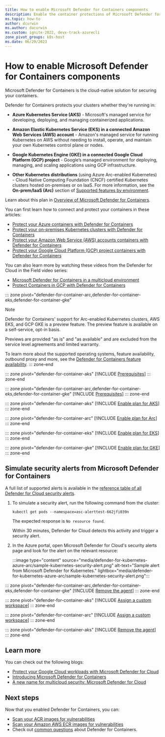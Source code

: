```yaml
---
title: How to enable Microsoft Defender for Containers components
description: Enable the container protections of Microsoft Defender for Containers
ms.topic: how-to
author: dcurwin
ms.author: dacurwin
ms.custom: ignite-2022, devx-track-azurecli
zone_pivot_groups: k8s-host
ms.date: 06/29/2023
---
```


# How to enable Microsoft Defender for Containers components

Microsoft Defender for Containers is the cloud-native solution for securing your containers.

Defender for Containers protects your clusters whether they're running in:

- **Azure Kubernetes Service (AKS)** - Microsoft's managed service for developing, deploying, and managing containerized applications.

- **Amazon Elastic Kubernetes Service (EKS) in a connected Amazon Web Services (AWS) account** - Amazon's managed service for running Kubernetes on AWS without needing to install, operate, and maintain your own Kubernetes control plane or nodes.

- **Google Kubernetes Engine (GKE) in a connected Google Cloud Platform (GCP) project** - Google’s managed environment for deploying, managing, and scaling applications using GCP infrastructure.

- **Other Kubernetes distributions** (using Azure Arc-enabled Kubernetes) - Cloud Native Computing Foundation (CNCF) certified Kubernetes clusters hosted on-premises or on IaaS. For more information, see the **On-prem/IaaS (Arc)** section of [Supported features by environment](supported-machines-endpoint-solutions-clouds-containers.md#supported-features-by-environment).

Learn about this plan in [Overview of Microsoft Defender for Containers](defender-for-containers-introduction.md).

You can first learn how to connect and protect your containers in these articles:

- [Protect your Azure containers with Defender for Containers](tutorial-enable-containers-azure.md)
- [Protect your on-premises Kubernetes clusters with Defender for Containers](tutorial-enable-containers-arc.md)
- [Protect your Amazon Web Service (AWS) accounts containers with Defender for Containers](tutorial-enable-container-aws.md)
- [Protect your Google Cloud Platform (GCP) project containers with Defender for Containers](tutorial-enable-container-gcp.md)

You can also learn more by watching these videos from the Defender for Cloud in the Field video series:

- [Microsoft Defender for Containers in a multicloud environment](episode-nine.md)
- [Protect Containers in GCP with Defender for Containers](episode-ten.md)

::: zone pivot="defender-for-container-arc,defender-for-container-eks,defender-for-container-gke"
> [!NOTE]
> Defender for Containers' support for Arc-enabled Kubernetes clusters, AWS EKS, and GCP GKE is a preview feature. The preview feature is available on a self-service, opt-in basis.
>
> Previews are provided "as is" and "as available" and are excluded from the service level agreements and limited warranty.
>
> To learn more about the supported operating systems, feature availability, outbound proxy and more, see the [Defender for Containers feature availability](supported-machines-endpoint-solutions-clouds-containers.md).
::: zone-end

::: zone pivot="defender-for-container-aks"
[!INCLUDE [Prerequisites](./includes/defender-for-container-prerequisites-aks.md)]
::: zone-end

::: zone pivot="defender-for-container-arc,defender-for-container-eks,defender-for-container-gke"
[!INCLUDE [Prerequisites](./includes/defender-for-container-prerequisites-arc-eks-gke.md)]
::: zone-end

::: zone pivot="defender-for-container-aks"
[!INCLUDE [Enable plan for AKS](./includes/defender-for-containers-enable-plan-aks.md)]
::: zone-end

::: zone pivot="defender-for-container-arc"
[!INCLUDE [Enable plan for Arc](./includes/defender-for-containers-enable-plan-arc.md)]
::: zone-end

::: zone pivot="defender-for-container-eks"
[!INCLUDE [Enable plan for EKS](./includes/defender-for-containers-enable-plan-eks.md)]
::: zone-end

::: zone pivot="defender-for-container-gke"
[!INCLUDE [Enable plan for GKE](./includes/defender-for-containers-enable-plan-gke.md)]
::: zone-end

## Simulate security alerts from Microsoft Defender for Containers

A full list of supported alerts is available in the [reference table of all Defender for Cloud security alerts](alerts-reference.md#alerts-k8scluster).

1. To simulate a security alert, run the following command from the cluster:

    ```console
    kubectl get pods --namespace=asc-alerttest-662jfi039n
    ```

    The expected response is `No resource found`.

    Within 30 minutes, Defender for Cloud detects this activity and trigger a security alert.

1. In the Azure portal, open Microsoft Defender for Cloud's security alerts page and look for the alert on the relevant resource:

    :::image type="content" source="media/defender-for-kubernetes-azure-arc/sample-kubernetes-security-alert.png" alt-text="Sample alert from Microsoft Defender for Kubernetes." lightbox="media/defender-for-kubernetes-azure-arc/sample-kubernetes-security-alert.png":::

::: zone pivot="defender-for-container-arc,defender-for-container-eks,defender-for-container-gke"
[!INCLUDE [Remove the agent](./includes/defender-for-containers-remove-extension.md)]
::: zone-end

::: zone pivot="defender-for-container-aks"
[!INCLUDE [Assign a custom workspace](./includes/defender-for-containers-assign-workspace-aks.md)]
::: zone-end

::: zone pivot="defender-for-container-arc"
[!INCLUDE [Assign a custom workspace](./includes/defender-for-containers-assign-workspace-arc.md)]
::: zone-end

::: zone pivot="defender-for-container-aks"
[!INCLUDE [Remove the agent](./includes/defender-for-containers-remove-profile.md)]
::: zone-end

## Learn more

You can check out the following blogs:

- [Protect your Google Cloud workloads with Microsoft Defender for Cloud](https://techcommunity.microsoft.com/t5/microsoft-defender-for-cloud/protect-your-google-cloud-workloads-with-microsoft-defender-for/ba-p/3073360)
- [Introducing Microsoft Defender for Containers](https://techcommunity.microsoft.com/t5/microsoft-defender-for-cloud/introducing-microsoft-defender-for-containers/ba-p/2952317)
- [A new name for multicloud security: Microsoft Defender for Cloud](https://techcommunity.microsoft.com/t5/microsoft-defender-for-cloud/a-new-name-for-multi-cloud-security-microsoft-defender-for-cloud/ba-p/2943020)

## Next steps

Now that you enabled Defender for Containers, you can:

- [Scan your ACR images for vulnerabilities](defender-for-containers-vulnerability-assessment-azure.md)
- [Scan your Amazon AWS ECR images for vulnerabilities](defender-for-containers-vulnerability-assessment-elastic.md)
- Check out [common questions](faq-defender-for-containers.yml) about Defender for Containers.
